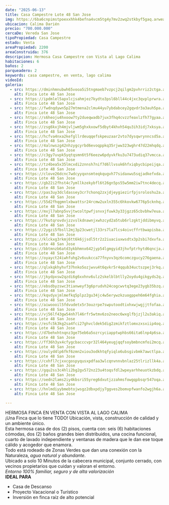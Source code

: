 ```yaml
---
date: "2025-06-13"
title: Casa Campestre Lote 48 San Jose
img: https://6ba6cnpimstpoexxhhk4befna4vcm5tg4y7mv2zwq2stkbyf5gaq.arweave.net/8EHhNehkpvcS9znVwJCtByomdmbmPsrrNoalNQcF6YE
ubicacion: Calima Darién
precio: "700.000.000"
cercaDe: Vereda San Jose
tipoPropiedad: Casa Campestre
estado: Venta
areaPropiedad: 2200
areaConstruida: 376
descripcion: Hermosa Casa Campestre con Vista al Lago Calima
habitaciones: 6
baños: 2
parqueadero: 2
keywords: casa campestre, en venta, lago calima
videoId: 
galeria:
  - src: https://dminhmnubwh65vooa5i5tngmaeb7vzpcj2qilgm2pvhrriz2ctga.arweave.net/GxDTsbQNj-7VzgdR2bTMAQP65eJOoIWZmn1PGKM6FMw
    alt: Finca Lote 48 San Jose
  - src: https://ipdmlel5apxlcjsahmjez7kydto3psl6bll44c4jxc3qvplprwra.arweave.net/Q8bFkX0D7rEmQDsSTP1YHN23yX4K184Libi3Cr1vjaI
    alt: Finca Lote 48 San Jose
  - src: https://fwdnqdywn5p27mtmena2clmu44yu7ybdabcey2gqvdr3a3auh5pa.arweave.net/LYbYDxZvX6-ybCNBoS2U5zFP4CMARExo0KjjsGwUP14
    alt: Finca Lote 48 San Jose
  - src: https://s6heoju4hxoow7ty2dueqwadb7jux3fhq4cvzzfeaxlzfh77gyaa.arweave.net/l45HJpw93Ot-eNDoSFgDD9NL7KeHBVzkpAXXkp__NgA
    alt: Finca Lote 48 San Jose
  - src: https://zsg6kxjh4mjvljwm5ghxkxowf5dbyt4khvh54qu3ih3idj7xksya.arweave.net/zI3lXSfjE1WmzOmPdV3WL0YcT4o9T95Cm0H2gaf3VLA
    alt: Finca Lote 48 San Jose
  - src: https://hcfva4nxa2kefgllrdeuqqefskpeuzaar2vto7dysqwrynncsd5a.arweave.net/OItQcbcGlEKZa4jJSECFkp5KZACOqzd8eJQtHDWikPo
    alt: Finca Lote 48 San Jose
  - src: https://4alnwszg42nhzygcyrbd6evoqppkq35rjww323wghr47d22mhqdq.arweave.net/4BbbSybmmnzgwsRCPxKug96ob7FNrb1uxjx58etMPAc
    alt: Finca Lote 48 San Jose
  - src: https://c3gy7uvpk5yqtqsmn6t5f6eezw6pdyvkfku3u7473udiq37vmcca.arweave.net/Fs2P0q9XcQnCTG-n0viEzbzx4qoqqbp_n90GiG_1YIQ
    alt: Finca Lote 48 San Jose
  - src: https://tz4bea5x35lmcxdi2znnsh7nif7d6llvsuk6hfxiqbycbipeijqa.arweave.net/nngSA7ffVsFcaNZa2R_tQX4_LXWVFeOW6IBwIKHkQmA
    alt: Finca Lote 48 San Jose
  - src: https://clove26dcnc7wdcyyqxnsmteqkqugvh77sidaxwu5sqjadkefxda.arweave.net/Et1Sa8MTRfsMWMQu2TJkgqFDVP_8kDBe1OygkA1ELcY
    alt: Finca Lote 48 San Jose
  - src: https://gb22i2fhst4c7ymllkzekybfl6t26gn5ps55w5mm2iw7tnc4decq.arweave.net/MHWkaKeU-C_hi1qyRWAlX6evGb18u9t1jNIt-bRcGQU
    alt: Finca Lote 48 San Jose
  - src: https://pas3uy3dcldassey3cr7chonq2zxjdjeygiezirfpjsroloshu2a.arweave.net/eCW6Y2MSxglImNij8R3NhrN0jSTBkEyiJXplFy3SPTQ
    alt: Finca Lote 48 San Jose
  - src: https://55d2fhqgmnlxbwattsr24rcmw2uxln355c6hkovkw6776p5cknhq.arweave.net/70eingZjV3DYE5yjrkRMtql1t33ovHU6qre__z-iU08
    alt: Finca Lote 48 San Jose
  - src: https://mxjl7abnp5vvjtwcoltpwfjsnvxjfuwk3y33jgzz65cbvbhw7eua.arweave.net/ZdK_gC1_a1TOwnLm-xUybW6S0sreN7SbOfdEGoT2-Sg
    alt: Finca Lote 48 San Jose
  - src: https://7kutqrovdvjzzvslkdnawnjxwhzcyd2a5tub6rlzgktjddibmyvq.arweave.net/-qk4RdUdU5zWS1DaCzU3sfIsD0Ds6B9FeTKmkY0BZis
    alt: Finca Lote 48 San Jose
  - src: https://2ygzi5fbsll2mj3p23cwetjl33rs7la7lcs4oivcffrtbwapisba.arweave.net/1g2UdKGS16Ynb9bFYk0r3uMvrB9YpccioiljMNgPRII
    alt: Finca Lote 48 San Jose
  - src: https://klckxg3rkmj6tt6k6jjsdl5tr2z2iuaciuxwsdtx3p2sbi7dxvfa.arweave.net/UsSrm3FTE-nPyvJTIa-zjrOkUAJFL2kOd9v1IKPjvUo
    alt: Finca Lote 48 San Jose
  - src: https://bbtmnzb6atd3ykbhmnx642jyp54lgmgyid3jhvfptrhytd6qncja.arweave.net/CGbG5D4Ex7woJ2Nv7mk4f3izMNhA9pPUr5xPiY_QaJI
    alt: Finca Lote 48 San Jose
  - src: https://oyayct24iwhfuhg2v6uukcca77fnyvv3qz6comczgucy276gaena.arweave.net/dgGBT1xFjloc2q-pRQhA_8rcVruGfCcwWTUFjX_GARo
    alt: Finca Lote 48 San Jose
  - src: https://qlxkqkhyhvf37hnko5ozjwvu4t6qvkr5r4qqub34uctszpej3rkq.arweave.net/gu6oKPg9S7-dqnddlNq05P0Kqj2PIQoHfKCnLLyJ3FU
    alt: Finca Lote 48 San Jose
  - src: https://jkydpxsw2qzdi6g6xxhnv6ulz2skelblbtlly2oydu4gikgyds2q.arweave.net/SrA33lbUMjR43r3O2vqLzqSiLCsM1rxp2B04ZCjYHLU
    alt: Finca Lote 48 San Jose
  - src: https://ebsdbyzswc3tianweyf3g6prudvh24cogcwvtq3ege23ygb35bzq.arweave.net/IGQw4zKwtzQBtiYLs3nxoOp9cE4wrVnDZDE1vBg76HM
    alt: Finca Lote 48 San Jose
  - src: https://kqvdyxjmlmefkq5plpz2gu34jc4w5erywzkzuogppeh6m64fghia.arweave.net/VCo8XSxbCFVDr1vzo1N8SLlukji2VZo4z3kP5nuFMdA
    alt: Finca Lote 48 San Jose
  - src: https://aiwoooil5fdvudetx5r3ouzrpe7swputoodtixhxwjwgjjtfofaa.arweave.net/AiznOQvpR1oMk79jt1MxeT8rPpNzhzRc97JsZKZlcUA
    alt: Finca Lote 48 San Jose
  - src: https://vj56lf43gw54nh7l46rfr5wtmv6zo2neoc6wxglfbjzjl2u3akiq.arweave.net/qnvll5s1u8af6-eiWPbTZX2XaaRwvWuZZQpyleqbApE
    alt: Finca Lote 48 San Jose
  - src: https://esfc5k3kg2sa4fci27ghvcldek5dig2zmikfztlomxzxsxiip4oq.arweave.net/JIouq2o2pA4USNfMeoljIro0G1liFFzNbmXzeV0Ifx0
    alt: Finca Lote 48 San Jose
  - src: https://d7behxhtnqnz3ge75eb6a5ozrcyciapptwphbs66ita6lnp4p6sa.arweave.net/H8JD3PNsG52Yn-kD4HXZiLAkAe-dnnDL3kTB5bX8f6Q
    alt: Finca Lote 48 San Jose
  - src: https://ff36h3yx4cfygcbacccvpr32l464yeugjqqfsoybmbncmfoi2mcq.arweave.net/KXfj7xfgi4MIIBCFV8d6Xz3MEoZMIFk7AWBaJhXI0wU
    alt: Finca Lote 48 San Jose
  - src: https://oulyd4lp6fkf6zmn2xiou3odkhtqfyiqlo6ubsgivbmk7awctlpa.arweave.net/dReB8W_xVF9ljdXQ6m3DUecC4RBbvUDIyKhYr4LCmt4
    alt: Finca Lote 48 San Jose
  - src: https://cxhfl7cjxxcgospyqusxpdfaa3wlcqnvnnvbnlaz25tlrizllk4a.arweave.net/Fc5V_Em9xGdJ-IUld4ygBuyxQbVrahasGddmuKMrWrg
    alt: Finca Lote 48 San Jose
  - src: https://gqu2ss3c4hli2bg2gv572nz23u4toqsfdl2wpeyarhheuotkzbdq.arweave.net/NCmpS2Lh1o0E2jV7_Tc63Tk3QkUa9WeTAInOSjpqyEc
    alt: Finca Lote 48 San Jose
  - src: https://oedn2lams2iy4kbsri55yreg6dxutjzzahmsfowgqpbsqr547oqa.arweave.net/cQbdLAyWkY4oMoo73ESG8O9JpzkB2SK6xoPDKEe8-6A
    alt: Finca Lote 48 San Jose
  - src: https://hnlmdiyybmebtojwsgz2dbxpdjy7ggves2bomvpfwanfo2wgjh6a.arweave.net/O1bBoxgLCBm5NpGzoYbvGnHzGqSWguZV5bAaV2rGSfw
    alt: Finca Lote 48 San Jose
  
---
```



HERMOSA FINCA EN VENTA CON VISTA AL LAGO CALIMA <br>
¡Una Finca que lo tiene TODO! Ubicación, vista, construcción de calidad y un ambiente único.<br>
Esta hermosa casa de dos (2) pisos, cuenta con: seis (6) habitaciones cómodas, dos (2) baños grandes bien distribuidos, una cocina funcional, cuarto de lavado independiente y ventanas de madera que le dan ese toque cálido y acogedor que enamora.<br>
Todo está rodeado de Zonas Verdes  que dan una conexión con la Naturaleza, *agua natural y abundante*. <br> 
Ubicado a solo 10 Minutos de la cabecera municipal, conjunto cerrado, con vecinos propietarios que cuidan y valoran el entorno.<br>
*Entorno 100% familiar, seguro y de alta valorización* <br>
**IDEAL PARA**
- Casa de Descanso
- Proyecto Vacacional o Turístico 
- Inversión en finca raíz de alto potencial <br><br>
